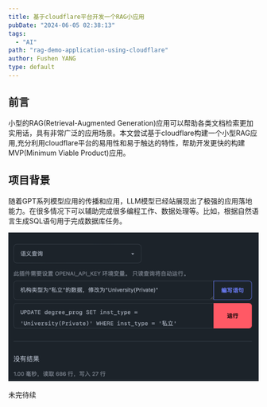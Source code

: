 ```yaml
---
title: 基于cloudflare平台开发一个RAG小应用
pubDate: "2024-06-05 02:38:13"
tags:
  - "AI"
path: "rag-demo-application-using-cloudflare"
author: Fushen YANG
type: default
---
```


## 前言

小型的RAG(Retrieval-Augmented Generation)应用可以帮助各类文档检索更加实用话，具有非常广泛的应用场景。本文尝试基于cloudflare构建一个小型RAG应用,充分利用cloudflare平台的易用性和易于触达的特性，帮助开发更快的构建MVP(Minimum Viable Product)应用。

## 项目背景

随着GPT系列模型应用的传播和应用，LLM模型已经站展现出了极强的应用落地能力。在很多情况下可以辅助完成很多编程工作、数据处理等。比如，根据自然语言生成SQL语句用于完成数据库任务。

![特别好的一个列子](11/ai-sql.png)

未完待续
